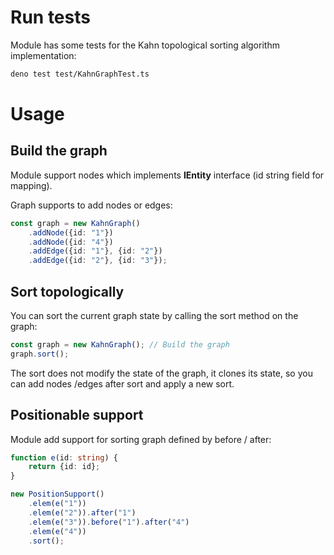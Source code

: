 # Run tests

Module has some tests for the Kahn topological sorting algorithm implementation:

```bash
deno test test/KahnGraphTest.ts
```

# Usage

## Build the graph

Module support nodes which implements **IEntity** interface (id string field for mapping). 

Graph supports to add nodes or edges:

```typescript
const graph = new KahnGraph()
    .addNode({id: "1"})
    .addNode({id: "4"})
    .addEdge({id: "1"}, {id: "2"})
    .addEdge({id: "2"}, {id: "3"});
```

## Sort topologically

You can sort the current graph state by calling the sort method on the graph:

```typescript
const graph = new KahnGraph(); // Build the graph
graph.sort();
```

The sort does not modify the state of the graph, it clones its state, so you can add nodes /edges after sort and apply a new sort.

## Positionable support

Module add support for sorting graph defined by before / after:

```typescript
function e(id: string) {
    return {id: id};
}

new PositionSupport()
    .elem(e("1"))
    .elem(e("2")).after("1")
    .elem(e("3")).before("1").after("4")
    .elem(e("4"))
    .sort();
```
